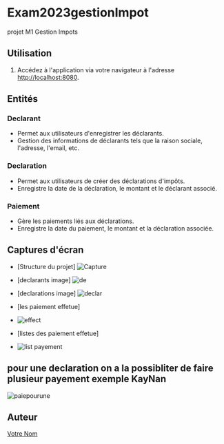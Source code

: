 # Exam2023gestionImpot
projet M1 Gestion Impots

## Utilisation

1. Accédez à l'application via votre navigateur à l'adresse [http://localhost:8080](http://localhost:8080).

## Entités

### Declarant

- Permet aux utilisateurs d'enregistrer les déclarants.
- Gestion des informations de déclarants tels que la raison sociale, l'adresse, l'email, etc.

### Declaration

- Permet aux utilisateurs de créer des déclarations d'impôts.
- Enregistre la date de la déclaration, le montant et le déclarant associé.

### Paiement

- Gère les paiements liés aux déclarations.
- Enregistre la date du paiement, le montant et la déclaration associée.

## Captures d'écran

- [Structure du projet]
 ![Capture](https://github.com/youngerdiarrandiaye/Exam2023gestionImpot/assets/122989242/f5028f56-eb50-4095-9afb-8aaa95734823)
  
- [declarants image]
  ![de](https://github.com/youngerdiarrandiaye/Exam2023gestionImpot/assets/122989242/b80b9983-71e5-4da6-8f50-ee0edb8f11d2)

- [declarations image]
![declar](https://github.com/youngerdiarrandiaye/Exam2023gestionImpot/assets/122989242/4c47eaef-87bd-4a22-944d-dd9754b3b80b)
- [les paiement effetue]
- ![effect](https://github.com/youngerdiarrandiaye/Exam2023gestionImpot/assets/122989242/c9030354-9626-41a4-b27a-28d77c6683fb)
- [listes des  paiement effetue]
- ![list payement](https://github.com/youngerdiarrandiaye/Exam2023gestionImpot/assets/122989242/12d7a9ea-4f6d-4a17-8ecc-6cbdc6a32dd0)
## pour une declaration on a la possibliter de faire plusieur payement exemple **KayNan**

![paiepourune](https://github.com/youngerdiarrandiaye/Exam2023gestionImpot/assets/122989242/adae3f0f-b397-4567-99c8-5af144131492)

## Auteur

[Votre Nom](https://github.com/youngerdiarrandiaye)


